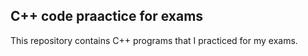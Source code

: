 ## C++ code praactice for exams

This repository contains C++ programs that I practiced for my exams.
